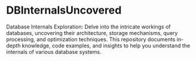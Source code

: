 # DBInternalsUncovered
Database Internals Exploration: Delve into the intricate workings of databases, uncovering their architecture, storage mechanisms, query processing, and optimization techniques. This repository documents in-depth knowledge, code examples, and insights to help you understand the internals of various database systems.
